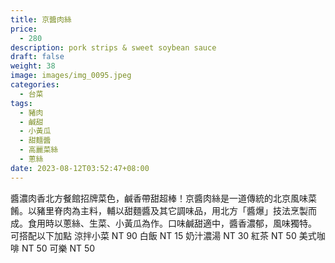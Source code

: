 ```yaml
---
title: 京醬肉絲
price:
  - 280
description: pork strips & sweet soybean sauce
draft: false
weight: 38
image: images/img_0095.jpeg
categories:
  - 台菜
tags:
  - 豬肉
  - 鹹甜
  - 小黃瓜
  - 甜麵醬
  - 高麗菜絲
  - 蔥絲
date: 2023-08-12T03:52:47+08:00
---
```

醬濃肉香北方餐館招牌菜色，鹹香帶甜超棒！京醬肉絲是一道傳統的北京風味菜餚。以豬里脊肉為主料，輔以甜麵醬及其它調味品，用北方「醬爆」技法烹製而成。食用時以蔥絲、生菜、小黃瓜為作。口味鹹甜適中，醬香濃郁，風味獨特。  可搭配以下加點 涼拌小菜 NT 90 白飯 NT 15 奶汁濃湯 NT 30 紅茶 NT 50 美式咖啡 NT 50 可樂 NT 50